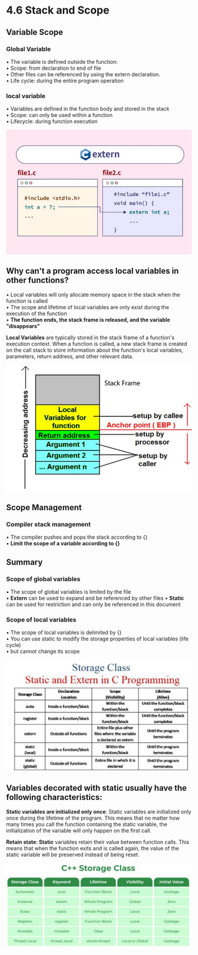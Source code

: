 # 4.6 Stack and Scope



## Variable Scope

### Global Variable

• The variable is defined outside the function:  
• Scope: from declaration to end of file  
• Other files can be referenced by using the extern declaration.  
• Life cycle: during the entire program operation  

### local variable

• Variables are defined in the function body and stored in the stack  
• Scope: can only be used within a function  
• Lifecycle: during function execution  

![01](https://github.com/knightsummon/02-Computer-underlying-programming-and-system-optimization/blob/main/04%20Stack%20Memory%20Management/4.6%20Stack%20and%20Scope.assets/01.jpg)

## Why can't a program access local variables in other functions?

• Local variables will only allocate memory space in the stack when the function is called  
• The scope and lifetime of local variables are only exist during the execution of the function  
• **The function ends, the stack frame is released, and the variable "disappears"**  

 **Local Variables** are typically stored in the stack frame of a function's execution context. When a function is called, a new stack frame is created on the call stack to store information about the function's local variables, parameters, return address, and other relevant data. 

![02](https://github.com/knightsummon/02-Computer-underlying-programming-and-system-optimization/blob/main/04%20Stack%20Memory%20Management/4.6%20Stack%20and%20Scope.assets/02.jpg)



## Scope Management

### Compiler stack management

• The compiler pushes and pops the stack according to {}  
• **Limit the scope of a variable according to {}**

## Summary

### Scope of global variables

• The scope of global variables is limited by the file  
• **Extern** can be used to expand and be referenced by other files
• **Static** can be used for restriction and can only be referenced in this document

### Scope of local variables

• The scope of local variables is delimited by {}  
• You can use static to modify the storage properties of local variables (life cycle)  
• but cannot change its scope

 ![03](https://github.com/knightsummon/02-Computer-underlying-programming-and-system-optimization/blob/main/04%20Stack%20Memory%20Management/4.6%20Stack%20and%20Scope.assets/03.jpg)

## **Variables decorated with static usually have the following characteristics:**

**Static variables are initialized only once**: Static variables are initialized only once during the lifetime of the program. This means that no matter how many times you call the function containing the static variable, the initialization of the variable will only happen on the first call.  

**Retain state: Static** variables retain their value between function calls. This means that when the function exits and is called again, the value of the static variable will be preserved instead of being reset.  

![04](https://github.com/knightsummon/02-Computer-underlying-programming-and-system-optimization/blob/main/04%20Stack%20Memory%20Management/4.6%20Stack%20and%20Scope.assets/04.jpg)
